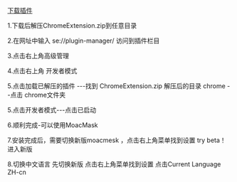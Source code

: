 [下载插件](https://github.com/MOACChain/MOACMask/releases/download/v0.0.8/ChromeExtension.zip)

1.下载后解压ChromeExtension.zip到任意目录

2.在网址中输入  se://plugin-manager/    访问到插件栏目 

3.点击右上角高级管理 

4.点击右上角  开发者模式 

5.点击加载已解压的插件  ---找到 ChromeExtension.zip 解压后的目录 chrome --点击 chrome文件夹

5.点击开发者模式---点击已启动

6.顺利完成-可以使用MoacMask

7.安装完成后，需要切换新版moacmesk ，点击右上角菜单找到设置 try beta！ 进入新版

8.切换中文语言  先切换新版  点击右上角菜单找到设置  点击Current Language  ZH-cn


